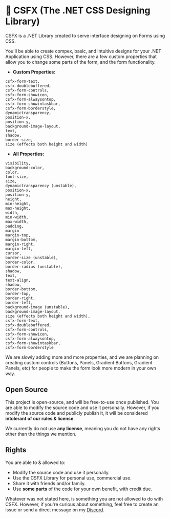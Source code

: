 # 🎨 CSFX (The .NET CSS Designing Library)
CSFX is a .NET Library created to serve interface designing on Forms using CSS.

You'll be able to create compex, basic, and intuitive designs for your .NET Application using CSS. However, there are a few custom properties that allow you to change some parts of the form, and the form functionality.

- **Custom Properties:**
```
csfx-form-text,
csfx-doublebuffered,
csfx-form-controls,
csfx-form-showicon,
csfx-form-alwaysontop,
csfx-form-showintaskbar,
csfx-form-borderstyle,
dynamictransparency,
position-x,
position-y,
background-image-layout,
text,
shadow,
border-size,
size (effects both height and width)
```

- **All Properties:**
```
visibility,
background-color,
color,
font-size,
size,
dynamictransparency (unstable),
position-x,
position-y,
height,
min-height,
max-height,
width,
min-width,
max-width,
padding,
margin
margin-top,
margin-bottom,
margin-right,
margin-left,
cursor,
border-size (unstable),
border-color,
border-radius (unstable),
shadow,
text,
text-align,
shadow,
border-bottom,
border-top,
border-right,
border-left,
background-image (unstable),
background-image-layout,
size (effects both height and width),
csfx-form-text,
csfx-doublebuffered,
csfx-form-controls,
csfx-form-showicon,
csfx-form-alwaysontop,
csfx-form-showintaskbar,
csfx-form-borderstyle
```

We are slowly adding more and more properties, and we are planning on creating custom controls (Buttons, Panels, Gradient Buttons, Gradient Panels, etc) for people to make the form look more modern in your own way.

## Open Source

This project is open-source, and will be free-to-use once published. You are able to modify the source code and use it personally. However, if you modify the source code and publicly publish it, it will be considered **intolerant of our rules & license**.

We currently do not use **any license**, meaning you do not have any rights other than the things we mention.

## Rights

You are able to & allowed to:
- Modify the source code and use it personally.
- Use the CSFX Library for personal use, commercial use.
- Share it with friends and/or family.
- Use **some parts** of the code for your own benefit, with credit due.

Whatever was not stated here, is something you are not allowed to do with CSFX. However, if you're curious about something, feel free to create an issue or send a direct message on my [Discord](https://discord.com/users/753278347697455174).
